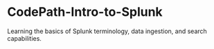 # CodePath-Intro-to-Splunk
Learning the basics of Splunk terminology, data ingestion, and search capabilities.

